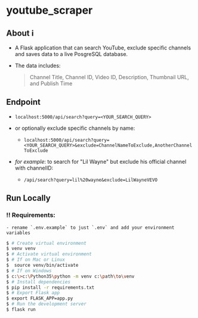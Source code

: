 # youtube_scraper

## About ℹ️

- A Flask application that can search YouTube, exclude specific channels and saves data to a live PosgreSQL database.

- The data includes:
  > Channel Title, Channel ID, Video ID, Description, Thumbnail URL, and Publish Time

## Endpoint

- `localhost:5000/api/search?query=<YOUR_SEARCH_QUERY>`

- or optionally exclude specific channels by name:

  - `localhost:5000/api/search?query=<YOUR_SEARCH_QUERY>&exclude=ChannelNameToExclude,AnotherChannelToExclude`

- _for example_: to search for "Lil Wayne" but exclude his official channel with channelID:
  - `/api/search?query=lil%20wayne&exclude=LilWayneVEVO`

## Run Locally

### ‼️ Requirements:

    - rename `.env.example` to just `.env` and add your environment variables

```bash
$ # Create virtual environment
$ venv venv
$ # Activate virtual environment
$ # If on Mac or Linux
$  source venv/bin/activate
$ # If on Windows
$ c:\>c:\Python35\python -m venv c:\path\to\venv
$ # Install dependencies
$ pip install -r requirements.txt
$ # Export Flask app
$ export FLASK_APP=app.py
$ # Run the development server
$ flask run
```
